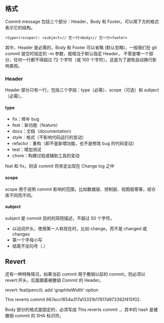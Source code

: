 ## 格式
Commit message 包括三个部分：Header，Body 和 Footer。可以用下方的格式表示它的结构。

`<type>(<scope>): <subject>// 空一行<body>// 空一行<footer>`

其中，Header 是必需的，Body 和 Footer 可以省略 (默认忽略)，一般我们在 git commit 提交时指定的 -m 参数，就相当于默认指定 Header。 不管是哪一个部分，任何一行都不得超过 72 个字符（或 100 个字符）。这是为了避免自动换行影响美观。

### Header
Header 部分只有一行，包括三个字段：type（必需）、scope（可选）和 subject（必需）。

#### type 
- fix：修补 bug
- feat：新功能（feature）
- docs：文档（documentation）
- style：格式（不影响代码运行的变动）
- refactor：重构（即不是新增功能，也不是修改 bug 的代码变动）
- test：增加测试
- chore：构建过程或辅助工具的变动

feat 和 fix，则该 commit 将肯定出现在 Change log 之中

#### scope
scope 用于说明 commit 影响的范围，比如数据层、控制层、视图层等等，视仓库不同而不同。

#### subject
subject 是 commit 目的的简短描述，不超过 50 个字符。

- 以动词开头，使用第一人称现在时，比如 change，而不是 changed 或 changes
- 第一个字母小写
- 结尾不加句号（.）

## Revert
还有一种特殊情况，如果当前 commit 用于撤销以前的 commit，则必须以 revert:开头，后面跟着被撤销 Commit 的 Header。

revert: feat(pencil): add 'graphiteWidth' option

This reverts commit 667ecc1654a317a13331b17617d973392f415f02.

Body 部分的格式是固定的，必须写成 This reverts commit .，其中的 hash 是被撤销 commit 的 SHA 标识符。